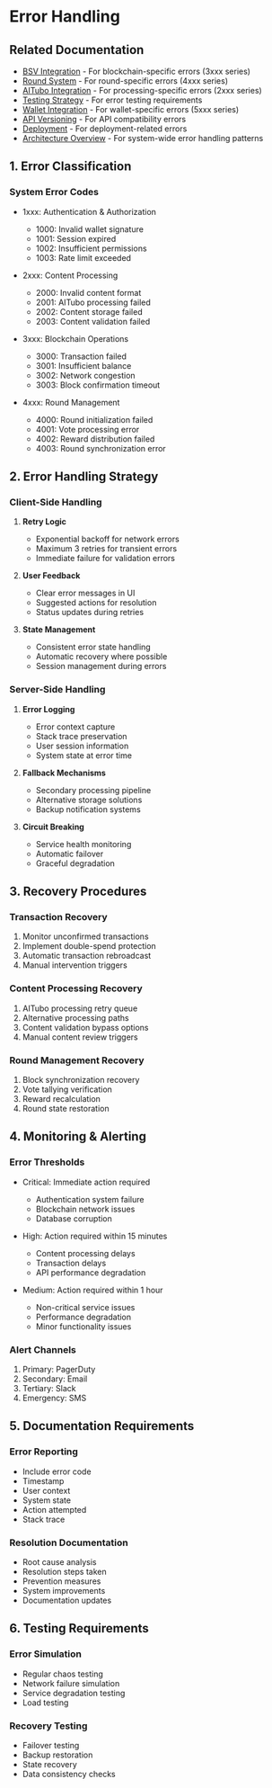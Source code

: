 # Error Handling

## Related Documentation
- [BSV Integration](./bsv_integration.md) - For blockchain-specific errors (3xxx series)
- [Round System](./round_system.md) - For round-specific errors (4xxx series)
- [AITubo Integration](./aitubo_integration.md) - For processing-specific errors (2xxx series)
- [Testing Strategy](./testing_strategy.md) - For error testing requirements
- [Wallet Integration](./wallet_integration.md) - For wallet-specific errors (5xxx series)
- [API Versioning](./api_versioning.md) - For API compatibility errors
- [Deployment](./deployment.md) - For deployment-related errors
- [Architecture Overview](./architecture.md) - For system-wide error handling patterns

## 1. Error Classification

### System Error Codes
- 1xxx: Authentication & Authorization
  - 1000: Invalid wallet signature
  - 1001: Session expired
  - 1002: Insufficient permissions
  - 1003: Rate limit exceeded

- 2xxx: Content Processing
  - 2000: Invalid content format
  - 2001: AITubo processing failed
  - 2002: Content storage failed
  - 2003: Content validation failed

- 3xxx: Blockchain Operations
  - 3000: Transaction failed
  - 3001: Insufficient balance
  - 3002: Network congestion
  - 3003: Block confirmation timeout

- 4xxx: Round Management
  - 4000: Round initialization failed
  - 4001: Vote processing error
  - 4002: Reward distribution failed
  - 4003: Round synchronization error

## 2. Error Handling Strategy

### Client-Side Handling
1. **Retry Logic**
   - Exponential backoff for network errors
   - Maximum 3 retries for transient errors
   - Immediate failure for validation errors

2. **User Feedback**
   - Clear error messages in UI
   - Suggested actions for resolution
   - Status updates during retries

3. **State Management**
   - Consistent error state handling
   - Automatic recovery where possible
   - Session management during errors

### Server-Side Handling
1. **Error Logging**
   - Error context capture
   - Stack trace preservation
   - User session information
   - System state at error time

2. **Fallback Mechanisms**
   - Secondary processing pipeline
   - Alternative storage solutions
   - Backup notification systems

3. **Circuit Breaking**
   - Service health monitoring
   - Automatic failover
   - Graceful degradation

## 3. Recovery Procedures

### Transaction Recovery
1. Monitor unconfirmed transactions
2. Implement double-spend protection
3. Automatic transaction rebroadcast
4. Manual intervention triggers

### Content Processing Recovery
1. AITubo processing retry queue
2. Alternative processing paths
3. Content validation bypass options
4. Manual content review triggers

### Round Management Recovery
1. Block synchronization recovery
2. Vote tallying verification
3. Reward recalculation
4. Round state restoration

## 4. Monitoring & Alerting

### Error Thresholds
- Critical: Immediate action required
  - Authentication system failure
  - Blockchain network issues
  - Database corruption
  
- High: Action required within 15 minutes
  - Content processing delays
  - Transaction delays
  - API performance degradation
  
- Medium: Action required within 1 hour
  - Non-critical service issues
  - Performance degradation
  - Minor functionality issues

### Alert Channels
1. Primary: PagerDuty
2. Secondary: Email
3. Tertiary: Slack
4. Emergency: SMS

## 5. Documentation Requirements

### Error Reporting
- Include error code
- Timestamp
- User context
- System state
- Action attempted
- Stack trace

### Resolution Documentation
- Root cause analysis
- Resolution steps taken
- Prevention measures
- System improvements
- Documentation updates

## 6. Testing Requirements

### Error Simulation
- Regular chaos testing
- Network failure simulation
- Service degradation testing
- Load testing

### Recovery Testing
- Failover testing
- Backup restoration
- State recovery
- Data consistency checks 